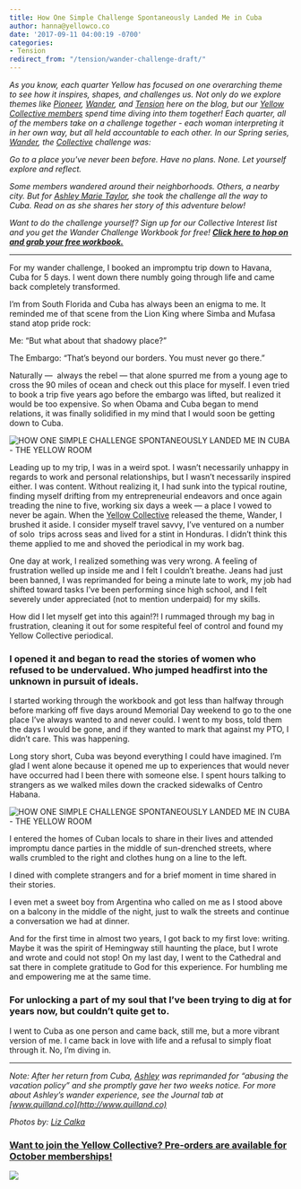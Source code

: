 ```yaml
---
title: How One Simple Challenge Spontaneously Landed Me in Cuba
author: hanna@yellowco.co
date: '2017-09-11 04:00:19 -0700'
categories:
- Tension
redirect_from: "/tension/wander-challenge-draft/"
---
```


_As you know, each quarter Yellow has focused on one overarching theme to see how it inspires, shapes, and challenges us. Not only do we explore themes like [Pioneer](http://yellowco.co/category/pioneer/), [Wander](http://yellowco.co/category/wander/), and [Tension](http://yellowco.co/category/tension/) here on the blog, but our [Yellow Collective members](https://yellowcollective.co/) spend time diving into them together! Each quarter, all of the members take on a challenge together - each woman interpreting it in her own way, but all held accountable to each other. In our Spring series, [Wander](http://yellowco.co/category/wander/), the [Collective](https://yellowcollective.co/) challenge was:_

_Go to a place you've never been before. Have no plans. None. Let yourself explore and reflect._

_Some members wandered around their neighborhoods. Others, a nearby city. But for [Ashley Marie Taylor](https://www.instagram.com/quill.co/), she took the challenge all the way to Cuba. Read on as she shares her story of this adventure below!_

_Want to do the challenge yourself? Sign up for our Collective Interest list and you get the Wander Challenge Workbook for free! **[Click here to hop on and grab your free workbook.](https://yellowcollective.lpages.co/leadbox/145ef7173f72a2%3A17a2246bc746dc/5642684278505472/)**_

* * *

For my wander challenge, I booked an impromptu trip down to Havana, Cuba for 5 days. I went down there numbly going through life and came back completely transformed.

I’m from South Florida and Cuba has always been an enigma to me. It reminded me of that scene from the Lion King where Simba and Mufasa stand atop pride rock:

Me: “But what about that shadowy place?”

The Embargo: “That’s beyond our borders. You must never go there.”

Naturally —  always the rebel — that alone spurred me from a young age to cross the 90 miles of ocean and check out this place for myself. I even tried to book a trip five years ago before the embargo was lifted, but realized it would be too expensive. So when Obama and Cuba began to mend relations, it was finally solidified in my mind that I would soon be getting down to Cuba.

![HOW ONE SIMPLE CHALLENGE SPONTANEOUSLY LANDED ME IN CUBA - THE YELLOW ROOM](https://s3.amazonaws.com/yellow-files/blog/2017/09/1T5A8548.jpg)

Leading up to my trip, I was in a weird spot. I wasn’t necessarily unhappy in regards to work and personal relationships, but I wasn’t necessarily inspired either. I was content. Without realizing it, I had sunk into the typical routine, finding myself drifting from my entrepreneurial endeavors and once again treading the nine to five, working six days a week — a place I vowed to never be again. When the [Yellow Collective](https://yellowcollective.co/) released the theme, Wander, I brushed it aside. I consider myself travel savvy, I’ve ventured on a number of solo  trips across seas and lived for a stint in Honduras. I didn’t think this theme applied to me and shoved the periodical in my work bag.

One day at work, I realized something was very wrong. A feeling of frustration welled up inside me and I felt I couldn’t breathe. Jeans had just been banned, I was reprimanded for being a minute late to work, my job had shifted toward tasks I’ve been performing since high school, and I felt severely under appreciated (not to mention underpaid) for my skills.

How did I let myself get into this again!?! I rummaged through my bag in frustration, cleaning it out for some respiteful feel of control and found my Yellow Collective periodical.

### **I opened it and began to read the stories of women who refused to be undervalued. Who jumped headfirst into the unknown in pursuit of ideals.**

I started working through the workbook and got less than halfway through before marking off five days around Memorial Day weekend to go to the one place I’ve always wanted to and never could. I went to my boss, told them the days I would be gone, and if they wanted to mark that against my PTO, I didn’t care. This was happening.

Long story short, Cuba was beyond everything I could have imagined. I’m glad I went alone because it opened me up to experiences that would never have occurred had I been there with someone else. I spent hours talking to strangers as we walked miles down the cracked sidewalks of Centro Habana.

![HOW ONE SIMPLE CHALLENGE SPONTANEOUSLY LANDED ME IN CUBA - THE YELLOW ROOM](https://s3.amazonaws.com/yellow-files/blog/2017/09/1T5A8551.jpg)

I entered the homes of Cuban locals to share in their lives and attended impromptu dance parties in the middle of sun-drenched streets, where walls crumbled to the right and clothes hung on a line to the left.

I dined with complete strangers and for a brief moment in time shared in their stories.

I even met a sweet boy from Argentina who called on me as I stood above on a balcony in the middle of the night, just to walk the streets and continue a conversation we had at dinner.

And for the first time in almost two years, I got back to my first love: writing. Maybe it was the spirit of Hemingway still haunting the place, but I wrote and wrote and could not stop! On my last day, I went to the Cathedral and sat there in complete gratitude to God for this experience. For humbling me and empowering me at the same time.

### **For unlocking a part of my soul that I’ve been trying to dig at for years now, but couldn’t quite get to.**

I went to Cuba as one person and came back, still me, but a more vibrant version of me. I came back in love with life and a refusal to simply float through it. No, I’m diving in.

* * *

_Note: After her return from Cuba, [Ashley](https://www.instagram.com/quill.co/) was reprimanded for “abusing the vacation policy” and she promptly gave her two weeks notice. For more about Ashley’s wander experience, see the Journal tab at [www.quilland.co](http://www.quilland.co)_

_Photos by: [Liz Calka](https://www.lizcalka.photo/)_

### [Want to join the Yellow Collective? Pre-orders are available for October memberships!](https://yellowcollective.co/)

[![](https://lh3.googleusercontent.com/okMo1IZjJFw-S3q_3a0l2pKhbqC92S8-elJSzHuIsaoEYo_xrBZcV0ChbnrjpwFvSHX4dJ5pfjTe3LPn6gWYJw=s0)](https://yellowcollective.lpages.co/leadbox/145ef7173f72a2%3A17a2246bc746dc/5642684278505472/)
